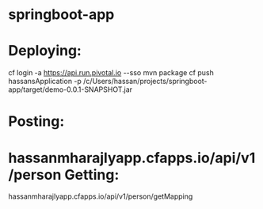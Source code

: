 # springboot-app

Deploying:
=======
cf login -a  https://api.run.pivotal.io --sso
mvn package
cf push hassansApplication -p /c/Users/hassan/projects/springboot-app/target/demo-0.0.1-SNAPSHOT.jar

Posting:
===
hassanmharajlyapp.cfapps.io/api/v1/person
Getting:
===
hassanmharajlyapp.cfapps.io/api/v1/person/getMapping
